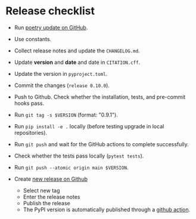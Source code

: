# Release checklist

- Run [poetry update on GitHub](https://github.com/CoLRev-Environment/search-query/actions/workflows/poetry_update.yml).
- Use constants.
- Collect release notes and update the `CHANGELOG.md`.
- Update **version** and **date**  and date in `CITATION.cff`.
- Update the version in `pyproject.toml`.
- Commit the changes (`release 0.10.0`).
- Push to Github. Check whether the installation, tests, and pre-commit hooks pass.
- Run `git tag -s $VERSION` (format: "0.9.1").
- Run `pip install -e .` locally (before testing upgrade in local repositories).
- Run `git push` and wait for the GitHub actions to complete successfully.
- Check whether the tests pass locally (``pytest tests``).
- Run `git push --atomic origin main $VERSION`.

- Create [new release on Github](https://github.com/CoLRev-Environment/search-query/releases/new)
    - Select new tag
    - Enter the release notes
    - Publish the release
    - The PyPI version is automatically published through a [github action](https://github.com/CoLRev-Environment/search-query/actions/workflows/publish.yml).
